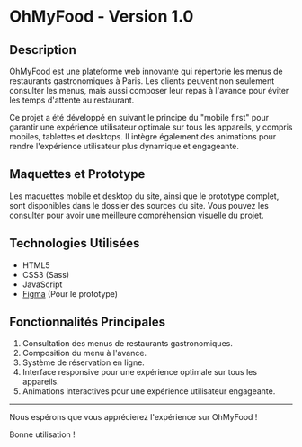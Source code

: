 # OhMyFood - Version 1.0

## Description
OhMyFood est une plateforme web innovante qui répertorie les menus de restaurants gastronomiques à Paris. Les clients peuvent non seulement consulter les menus, mais aussi composer leur repas à l'avance pour éviter les temps d'attente au restaurant.

Ce projet a été développé en suivant le principe du "mobile first" pour garantir une expérience utilisateur optimale sur tous les appareils, y compris mobiles, tablettes et desktops. Il intègre également des animations pour rendre l'expérience utilisateur plus dynamique et engageante.

## Maquettes et Prototype
Les maquettes mobile et desktop du site, ainsi que le prototype complet, sont disponibles dans le dossier des sources du site. Vous pouvez les consulter pour avoir une meilleure compréhension visuelle du projet.

## Technologies Utilisées
- HTML5
- CSS3 (Sass)
- JavaScript
- [Figma](https://www.figma.com/) (Pour le prototype)

## Fonctionnalités Principales
1. Consultation des menus de restaurants gastronomiques.
2. Composition du menu à l'avance.
3. Système de réservation en ligne.
4. Interface responsive pour une expérience optimale sur tous les appareils.
5. Animations interactives pour une expérience utilisateur engageante.

---

Nous espérons que vous apprécierez l'expérience sur OhMyFood !

Bonne utilisation !
